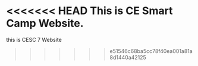 <<<<<<< HEAD
This is CE Smart Camp Website.
=======
this is CESC 7 Website
>>>>>>> e51546c68ba5cc78f40ea001a81a8d1440a42125
